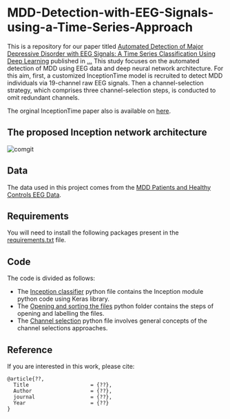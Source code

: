 # MDD-Detection-with-EEG-Signals-using-a-Time-Series-Approach
This is a repository for our paper titled [Automated Detection of Major Depressive Disorder with EEG Signals: A Time Series Classification Using Deep Learning](https://) published in [...](https://ieeexplore.ieee.org/document/9828387)
This study focuses on the automated detection of MDD using EEG data and deep neural network architecture. For this aim, first, a customized InceptionTime model is recruited to detect MDD individuals via 19-channel raw EEG signals. Then a channel-selection strategy, which comprises three channel-selection steps,  is conducted to omit redundant channels.

The orginal InceptionTime paper also is available on [here](https://arxiv.org/pdf/1909.04939.pdf). 


## The proposed Inception network architecture
![comgit](https://user-images.githubusercontent.com/96019816/162617323-416d4fec-b6ad-4a6e-afba-396e6b837392.jpg)

## Data
The data used in this project comes from the [MDD Patients and Healthy Controls EEG Data](https://figshare.com/articles/dataset/EEG_Data_New/4244171). 


## Requirements
You will need to install the following packages present in the [requirements.txt](https://github.com/AlirezaRafiei9/Detection-of-MDD-with-EEG-Signals-using-InceptionTIme-model/blob/master/requirements.txt) file. 

## Code
The code is divided as follows: 
* The [Inception classifier](https://https://github.com/AlirezaRafiei9/Detection-of-MDD-with-EEG-Signals-using-InceptionTIme-model/blob/main/Inception%20classifier) python file contains the Inception module python code using Keras library.
* The [Opening and sorting the files](https://https://github.com/AlirezaRafiei9/Detection-of-MDD-with-EEG-Signals-using-InceptionTIme-model/blob/main/Opening%20and%20sorting%20the%20files) python folder contains the steps of opening and labelling the files.
* The [Channel selection](https://https://github.com/AlirezaRafiei9/Detection-of-MDD-with-EEG-Signals-using-InceptionTIme-model/blob/main/Channel%20selection) python file involves general concepts of the channel selections approaches.


## Reference

If you are interested in this work, please cite:

```
@article{??,
  Title                    = {??},
  Author                   = {??},
  journal                  = {??},
  Year                     = {??}
}
```
